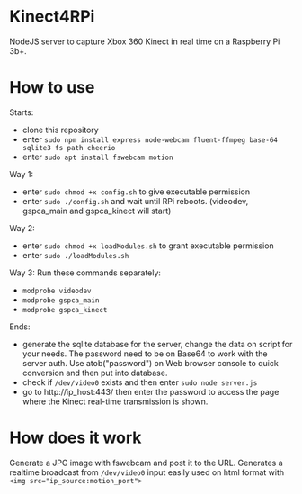 # Kinect4RPi

NodeJS server to capture Xbox 360 Kinect in real time on a Raspberry Pi 3b+.

# How to use
Starts:
- clone this repository
- enter `sudo npm install express node-webcam fluent-ffmpeg base-64 sqlite3 fs path cheerio`
- enter `sudo apt install fswebcam motion`
 
Way 1:
- enter `sudo chmod +x config.sh` to give executable permission
- enter `sudo ./config.sh` and wait until RPi reboots. (videodev, gspca_main and gspca_kinect will start)


Way 2:
- enter `sudo chmod +x loadModules.sh` to grant executable permission
- enter `sudo ./loadModules.sh` 

Way 3:
Run these commands separately:
- `modprobe videodev`
- `modprobe gspca_main`
- `modprobe gspca_kinect`

Ends:
- generate the sqlite database for the server, change the data on script for your needs. The password need to be on Base64 to work with the server auth. Use atob("password") on Web browser console to quick conversion and then put into database.
- check if `/dev/video0` exists and then enter `sudo node server.js`
- go to http://ip_host:443/ then enter the password to access the page where the Kinect real-time transmission is shown.
  
# How does it work

Generate a JPG image with fswebcam and post it to the URL.
Generates a realtime broadcast from `/dev/video0` input easily used on html format with `<img src="ip_source:motion_port">`
